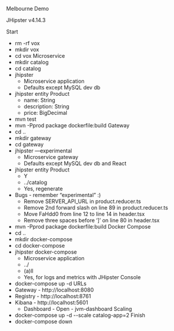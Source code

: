 Melbourne Demo

JHipster v4.14.3

Start
* rm -rf vox
* mkdir vox
* cd vox
Microservice
* mkdir catalog
* cd catalog
* jhipster
    * Microservice application
    * Defaults except MySQL dev db
* jhipster entity Product
    * name: String
    * description: String
    * price: BigDecimal
* mvn test
* mvn -Pprod package dockerfile:build 
Gateway
* cd ..
* mkdir gateway
* cd gateway
* jhipster —experimental
    * Microservice gateway
    * Defaults except MySQL dev db and React
* jhipster entity Product
    * Y
    * ../catalog
    * Yes, regenerate
* Bugs - remember “experimental” :)
    * Remove SERVER_API_URL in product.reducer.ts
    * Remove 2nd forward slash on line 89 in product.reducer.ts
    * Move FaHdd0 from line 12 to line 14 in header.tsx
    * Remove three spaces before ‘]’ on line 80 in header.tsx
* mvn -Pprod package dockerfile:build
Docker Compose
* cd ..
* mkdir docker-compose
* cd docker-compose
* jhipster docker-compose
    * Microservice application
    * ../
    * (a)ll
    * Yes, for logs and metrics with JHipster Console
* docker-compose up -d
URLs
* Gateway - http://localhost:8080
* Registry - http://localhost:8761
* Kibana - http://localhost:5601
    * Dashboard - Open - jvm-dashboard
Scaling
* docker-compose up -d --scale catalog-app=2
Finish
* docker-compose down

